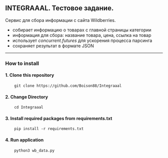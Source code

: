 ## INTEGRAAAL. Тестовое задание.

Сервис для сбора информации с сайта Wildberries.

* собирает информацию о товарах с главной страницы категории
* информация для сбора: название товара, цена, ссылка на товар
* использует _concurrent.futures_ для ускорения процесса парсинга
* сохраняет результат в формате JSON

***
### How to install
#### 1. Clone this repository
```
    git clone https://github.com/Boison88/Integraaal
```

#### 2. Change Directory
```
    cd Integraaal
```

#### 3. Install required packages from requirements.txt
```
    pip install -r requirements.txt
```

#### 4. Run application
```
    python3 wb_data.py 
```
